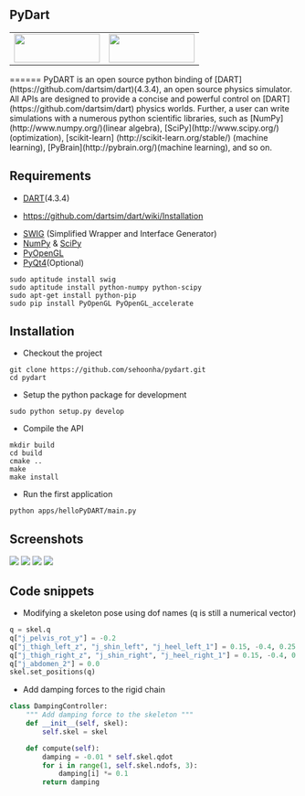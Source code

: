 ## PyDart

<table>
<tr>
<td>  
  <img src="https://github.com/dartsim/dart/raw/master/doxygen/DART%20logo.png" width="150" height="50" />
</td>
<td>
  <img src="https://www.python.org/static/community_logos/python-logo.png" width="150" height="50" />
</td>
</tr>
</table>
======
PyDART is an open source python binding of [DART](https://github.com/dartsim/dart)(4.3.4), an open source physics simulator.
All APIs are designed to provide a concise and powerful control on [DART](https://github.com/dartsim/dart) physics worlds.
Further, a user can write simulations with a numerous python scientific libraries, 
such as [NumPy](http://www.numpy.org/)(linear algebra),
[SciPy](http://www.scipy.org/)(optimization), 
[scikit-learn] (http://scikit-learn.org/stable/) (machine learning),
[PyBrain](http://pybrain.org/)(machine learning),
and so on.

## Requirements
- [DART](https://github.com/dartsim/dart)(4.3.4)
 + https://github.com/dartsim/dart/wiki/Installation
- [SWIG](http://www.swig.org/) (Simplified Wrapper and Interface Generator)
- [NumPy](http://www.numpy.org/) & [SciPy](http://www.scipy.org/)
- [PyOpenGL](http://pyopengl.sourceforge.net/) 
- [PyQt4](http://www.riverbankcomputing.com/software/pyqt/download)(Optional)
```
sudo aptitude install swig
sudo aptitude install python-numpy python-scipy 
sudo apt-get install python-pip
sudo pip install PyOpenGL PyOpenGL_accelerate
```

## Installation
- Checkout the project
```
git clone https://github.com/sehoonha/pydart.git
cd pydart
```
- Setup the python package for development
```
sudo python setup.py develop
```
- Compile the API
```
mkdir build
cd build
cmake ..
make
make install
```
- Run the first application
```
python apps/helloPyDART/main.py
```

## Screenshots
![](https://github.com/sehoonha/pydart/blob/master/data/images/frame_bipedjump.png)
![](https://github.com/sehoonha/pydart/blob/master/data/images/frame_bipedstand.png)
![](https://github.com/sehoonha/pydart/blob/master/data/images/frame_rigidchain.png)
![](https://github.com/sehoonha/pydart/blob/master/data/images/frame_softbodies.png)

## Code snippets
- Modifying a skeleton pose using dof names (q is still a numerical vector)
```python
q = skel.q
q["j_pelvis_rot_y"] = -0.2
q["j_thigh_left_z", "j_shin_left", "j_heel_left_1"] = 0.15, -0.4, 0.25
q["j_thigh_right_z", "j_shin_right", "j_heel_right_1"] = 0.15, -0.4, 0.25
q["j_abdomen_2"] = 0.0
skel.set_positions(q)
```
- Add damping forces to the rigid chain
```python
class DampingController:
    """ Add damping force to the skeleton """
    def __init__(self, skel):
        self.skel = skel

    def compute(self):
        damping = -0.01 * self.skel.qdot
        for i in range(1, self.skel.ndofs, 3):
            damping[i] *= 0.1
        return damping
```